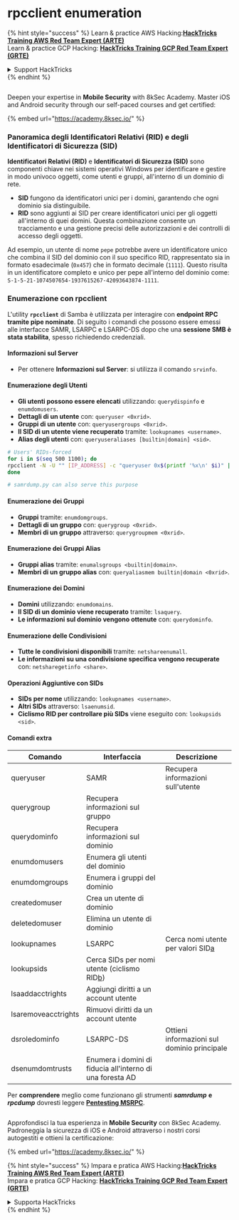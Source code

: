 # rpcclient enumeration

{% hint style="success" %}
Learn & practice AWS Hacking:<img src="/.gitbook/assets/arte.png" alt="" data-size="line">[**HackTricks Training AWS Red Team Expert (ARTE)**](https://training.hacktricks.xyz/courses/arte)<img src="/.gitbook/assets/arte.png" alt="" data-size="line">\
Learn & practice GCP Hacking: <img src="/.gitbook/assets/grte.png" alt="" data-size="line">[**HackTricks Training GCP Red Team Expert (GRTE)**<img src="/.gitbook/assets/grte.png" alt="" data-size="line">](https://training.hacktricks.xyz/courses/grte)

<details>

<summary>Support HackTricks</summary>

* Check the [**subscription plans**](https://github.com/sponsors/carlospolop)!
* **Join the** 💬 [**Discord group**](https://discord.gg/hRep4RUj7f) or the [**telegram group**](https://t.me/peass) or **follow** us on **Twitter** 🐦 [**@hacktricks\_live**](https://twitter.com/hacktricks\_live)**.**
* **Share hacking tricks by submitting PRs to the** [**HackTricks**](https://github.com/carlospolop/hacktricks) and [**HackTricks Cloud**](https://github.com/carlospolop/hacktricks-cloud) github repos.

</details>
{% endhint %}

<figure><img src="/.gitbook/assets/image (2).png" alt=""><figcaption></figcaption></figure>

Deepen your expertise in **Mobile Security** with 8kSec Academy. Master iOS and Android security through our self-paced courses and get certified:

{% embed url="https://academy.8ksec.io/" %}

### Panoramica degli Identificatori Relativi (RID) e degli Identificatori di Sicurezza (SID)

**Identificatori Relativi (RID)** e **Identificatori di Sicurezza (SID)** sono componenti chiave nei sistemi operativi Windows per identificare e gestire in modo univoco oggetti, come utenti e gruppi, all'interno di un dominio di rete.

- **SID** fungono da identificatori unici per i domini, garantendo che ogni dominio sia distinguibile.
- **RID** sono aggiunti ai SID per creare identificatori unici per gli oggetti all'interno di quei domini. Questa combinazione consente un tracciamento e una gestione precisi delle autorizzazioni e dei controlli di accesso degli oggetti.

Ad esempio, un utente di nome `pepe` potrebbe avere un identificatore unico che combina il SID del dominio con il suo specifico RID, rappresentato sia in formato esadecimale (`0x457`) che in formato decimale (`1111`). Questo risulta in un identificatore completo e unico per pepe all'interno del dominio come: `S-1-5-21-1074507654-1937615267-42093643874-1111`.


### **Enumerazione con rpcclient**

L'utility **`rpcclient`** di Samba è utilizzata per interagire con **endpoint RPC tramite pipe nominate**. Di seguito i comandi che possono essere emessi alle interfacce SAMR, LSARPC e LSARPC-DS dopo che una **sessione SMB è stata stabilita**, spesso richiedendo credenziali.

#### Informazioni sul Server

* Per ottenere **Informazioni sul Server**: si utilizza il comando `srvinfo`.

#### Enumerazione degli Utenti

* **Gli utenti possono essere elencati** utilizzando: `querydispinfo` e `enumdomusers`.
* **Dettagli di un utente** con: `queryuser <0xrid>`.
* **Gruppi di un utente** con: `queryusergroups <0xrid>`.
* **Il SID di un utente viene recuperato** tramite: `lookupnames <username>`.
* **Alias degli utenti** con: `queryuseraliases [builtin|domain] <sid>`.
```bash
# Users' RIDs-forced
for i in $(seq 500 1100); do
rpcclient -N -U "" [IP_ADDRESS] -c "queryuser 0x$(printf '%x\n' $i)" | grep "User Name\|user_rid\|group_rid" && echo "";
done

# samrdump.py can also serve this purpose
```
#### Enumerazione dei Gruppi

* **Gruppi** tramite: `enumdomgroups`.
* **Dettagli di un gruppo** con: `querygroup <0xrid>`.
* **Membri di un gruppo** attraverso: `querygroupmem <0xrid>`.

#### Enumerazione dei Gruppi Alias

* **Gruppi alias** tramite: `enumalsgroups <builtin|domain>`.
* **Membri di un gruppo alias** con: `queryaliasmem builtin|domain <0xrid>`.

#### Enumerazione dei Domini

* **Domini** utilizzando: `enumdomains`.
* **Il SID di un dominio viene recuperato** tramite: `lsaquery`.
* **Le informazioni sul dominio vengono ottenute** con: `querydominfo`.

#### Enumerazione delle Condivisioni

* **Tutte le condivisioni disponibili** tramite: `netshareenumall`.
* **Le informazioni su una condivisione specifica vengono recuperate** con: `netsharegetinfo <share>`.

#### Operazioni Aggiuntive con SIDs

* **SIDs per nome** utilizzando: `lookupnames <username>`.
* **Altri SIDs** attraverso: `lsaenumsid`.
* **Ciclismo RID per controllare più SIDs** viene eseguito con: `lookupsids <sid>`.

#### **Comandi extra**

| **Comando**         | **Interfaccia**                                                                                                                                     | **Descrizione**                                                                                                                           |
| ------------------- | ------------------------------------------------------------------------------------------------------------------------------------------------- | ----------------------------------------------------------------------------------------------------------------------------------------- |
| queryuser           | SAMR                                                                                                                                              | Recupera informazioni sull'utente                                                                                                        |
| querygroup          | Recupera informazioni sul gruppo                                                                                                                  |                                                                                                                                           |
| querydominfo        | Recupera informazioni sul dominio                                                                                                                 |                                                                                                                                           |
| enumdomusers        | Enumera gli utenti del dominio                                                                                                                   |                                                                                                                                           |
| enumdomgroups       | Enumera i gruppi del dominio                                                                                                                     |                                                                                                                                           |
| createdomuser       | Crea un utente di dominio                                                                                                                        |                                                                                                                                           |
| deletedomuser       | Elimina un utente di dominio                                                                                                                      |                                                                                                                                           |
| lookupnames         | LSARPC                                                                                                                                            | Cerca nomi utente per valori SID[a](https://learning.oreilly.com/library/view/network-security-assessment/9781491911044/ch08.html#ch08fn8) |
| lookupsids          | Cerca SIDs per nomi utente (ciclismo RID[b](https://learning.oreilly.com/library/view/network-security-assessment/9781491911044/ch08.html#ch08fn9)) |                                                                                                                                           |
| lsaaddacctrights    | Aggiungi diritti a un account utente                                                                                                              |                                                                                                                                           |
| lsaremoveacctrights | Rimuovi diritti da un account utente                                                                                                             |                                                                                                                                           |
| dsroledominfo       | LSARPC-DS                                                                                                                                         | Ottieni informazioni sul dominio principale                                                                                               |
| dsenumdomtrusts     | Enumera i domini di fiducia all'interno di una foresta AD                                                                                         |                                                                                                                                           |

Per **comprendere** meglio come funzionano gli strumenti _**samrdump**_ **e** _**rpcdump**_ dovresti leggere [**Pentesting MSRPC**](../135-pentesting-msrpc.md).


<figure><img src="/.gitbook/assets/image (2).png" alt=""><figcaption></figcaption></figure>

Approfondisci la tua esperienza in **Mobile Security** con 8kSec Academy. Padroneggia la sicurezza di iOS e Android attraverso i nostri corsi autogestiti e ottieni la certificazione:

{% embed url="https://academy.8ksec.io/" %}

{% hint style="success" %}
Impara e pratica AWS Hacking:<img src="/.gitbook/assets/arte.png" alt="" data-size="line">[**HackTricks Training AWS Red Team Expert (ARTE)**](https://training.hacktricks.xyz/courses/arte)<img src="/.gitbook/assets/arte.png" alt="" data-size="line">\
Impara e pratica GCP Hacking: <img src="/.gitbook/assets/grte.png" alt="" data-size="line">[**HackTricks Training GCP Red Team Expert (GRTE)**<img src="/.gitbook/assets/grte.png" alt="" data-size="line">](https://training.hacktricks.xyz/courses/grte)

<details>

<summary>Supporta HackTricks</summary>

* Controlla i [**piani di abbonamento**](https://github.com/sponsors/carlospolop)!
* **Unisciti al** 💬 [**gruppo Discord**](https://discord.gg/hRep4RUj7f) o al [**gruppo telegram**](https://t.me/peass) o **seguici** su **Twitter** 🐦 [**@hacktricks\_live**](https://twitter.com/hacktricks\_live)**.**
* **Condividi trucchi di hacking inviando PR ai** [**HackTricks**](https://github.com/carlospolop/hacktricks) e [**HackTricks Cloud**](https://github.com/carlospolop/hacktricks-cloud) repositori GitHub.

</details>
{% endhint %}

